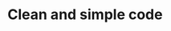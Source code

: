 ---
title: "Clean and simple code"
description: "Ballerina provides a simple and clean way to write GraphQL services with fewer lines of code compared to Apollo. Its concise syntax and built-in features allow streamlined development, resulting in more efficient and maintainable GraphQL services. Ballerina's focus on simplicity helps developers achieve their goals with ease and clarity."
image:
---